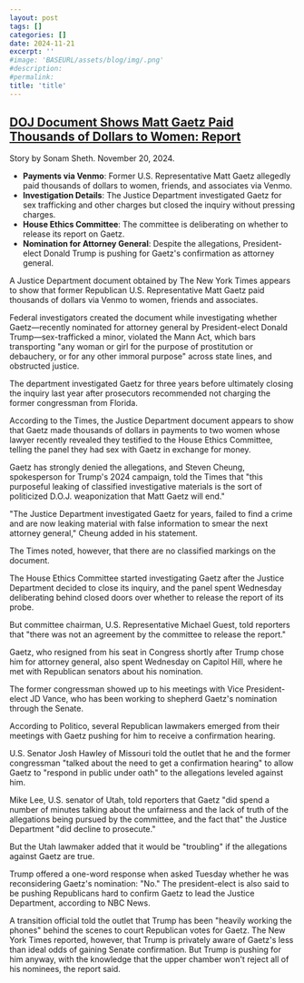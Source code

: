 ```yaml
---
layout: post
tags: []
categories: []
date: 2024-11-21
excerpt: ''
#image: 'BASEURL/assets/blog/img/.png'
#description:
#permalink:
title: 'title'
---
```



## [DOJ Document Shows Matt Gaetz Paid Thousands of Dollars to Women: Report](https://www.newsweek.com/matt-gaetz-paid-thousands-dollars-women-report-1989277)

Story by Sonam Sheth. November 20, 2024.

- **Payments via Venmo**: Former U.S. Representative Matt Gaetz allegedly paid thousands of dollars to women, friends, and associates via Venmo.
- **Investigation Details**: The Justice Department investigated Gaetz for sex trafficking and other charges but closed the inquiry without pressing charges.
- **House Ethics Committee**: The committee is deliberating on whether to release its report on Gaetz.
- **Nomination for Attorney General**: Despite the allegations, President-elect Donald Trump is pushing for Gaetz's confirmation as attorney general.

A Justice Department document obtained by The New York Times appears to show that former Republican U.S. Representative Matt Gaetz paid thousands of dollars via Venmo to women, friends and associates.

Federal investigators created the document while investigating whether Gaetz—recently nominated for attorney general by President-elect Donald Trump—sex-trafficked a minor, violated the Mann Act, which bars transporting "any woman or girl for the purpose of prostitution or debauchery, or for any other immoral purpose" across state lines, and obstructed justice.

The department investigated Gaetz for three years before ultimately closing the inquiry last year after prosecutors recommended not charging the former congressman from Florida.

According to the Times, the Justice Department document appears to show that Gaetz made thousands of dollars in payments to two women whose lawyer recently revealed they testified to the House Ethics Committee, telling the panel they had sex with Gaetz in exchange for money.

Gaetz has strongly denied the allegations, and Steven Cheung, spokesperson for Trump's 2024 campaign, told the Times that "this purposeful leaking of classified investigative materials is the sort of politicized D.O.J. weaponization that Matt Gaetz will end."

"The Justice Department investigated Gaetz for years, failed to find a crime and are now leaking material with false information to smear the next attorney general," Cheung added in his statement.

The Times noted, however, that there are no classified markings on the document.

The House Ethics Committee started investigating Gaetz after the Justice Department decided to close its inquiry, and the panel spent Wednesday deliberating behind closed doors over whether to release the report of its probe.

But committee chairman, U.S. Representative Michael Guest, told reporters that "there was not an agreement by the committee to release the report."

Gaetz, who resigned from his seat in Congress shortly after Trump chose him for attorney general, also spent Wednesday on Capitol Hill, where he met with Republican senators about his nomination.

The former congressman showed up to his meetings with Vice President-elect JD Vance, who has been working to shepherd Gaetz's nomination through the Senate.

According to Politico, several Republican lawmakers emerged from their meetings with Gaetz pushing for him to receive a confirmation hearing.

U.S. Senator Josh Hawley of Missouri told the outlet that he and the former congressman "talked about the need to get a confirmation hearing" to allow Gaetz to "respond in public under oath" to the allegations leveled against him.

Mike Lee, U.S. senator of Utah, told reporters that Gaetz "did spend a number of minutes talking about the unfairness and the lack of truth of the allegations being pursued by the committee, and the fact that" the Justice Department "did decline to prosecute."

But the Utah lawmaker added that it would be "troubling" if the allegations against Gaetz are true.

Trump offered a one-word response when asked Tuesday whether he was reconsidering Gaetz's nomination: "No." The president-elect is also said to be pushing Republicans hard to confirm Gaetz to lead the Justice Department, according to NBC News.

A transition official told the outlet that Trump has been "heavily working the phones" behind the scenes to court Republican votes for Gaetz. The New York Times reported, however, that Trump is privately aware of Gaetz's less than ideal odds of gaining Senate confirmation. But Trump is pushing for him anyway, with the knowledge that the upper chamber won't reject all of his nominees, the report said.
